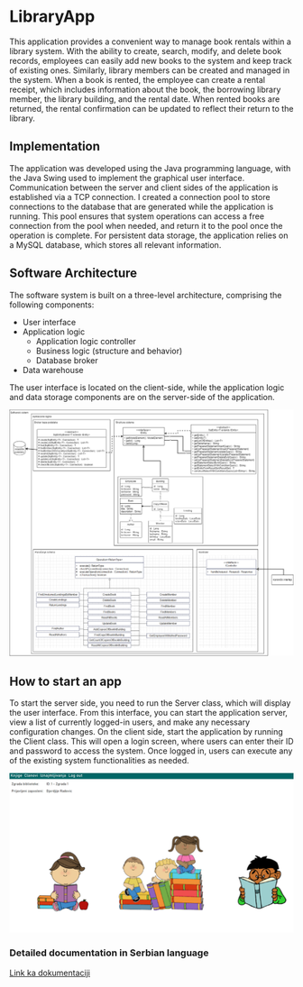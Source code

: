 # LibraryApp

This application provides a convenient way to manage book rentals within a library system. With the ability to create, search, modify, and delete book records, employees can easily add new books to the system and keep track of existing ones. Similarly, library members can be created and managed in the system. When a book is rented, the employee can create a rental receipt, which includes information about the book, the borrowing library member, the library building, and the rental date. When rented books are returned, the rental confirmation can be updated to reflect their return to the library.

## Implementation

The application was developed using the Java programming language, with the Java Swing used to implement the graphical user interface. Communication between the server and client sides of the application is established via a TCP connection. I created a connection pool to store connections to the database that are generated while the application is running. This pool ensures that system operations can access a free connection from the pool when needed, and return it to the pool once the operation is complete. For persistent data storage, the application relies on a MySQL database, which stores all relevant information.

## Software Architecture

The software system is built on a three-level architecture, comprising the following components:

- User interface
- Application logic
  - Application logic controller
  - Business logic (structure and behavior)
  - Database broker
- Data warehouse

The user interface is located on the client-side, while the application logic and data storage components are on the server-side of the application.

![Software architecture](https://github.com/djordjije11/LibraryApp/blob/main/images/Software%20architecture.png?raw=true "Software architecture")

## How to start an app

To start the server side, you need to run the Server class, which will display the user interface. From this interface, you can start the application server, view a list of currently logged-in users, and make any necessary configuration changes.
On the client side, start the application by running the Client class. This will open a login screen, where users can enter their ID and password to access the system. Once logged in, users can execute any of the existing system functionalities as needed.

![client-screen](https://github.com/djordjije11/LibraryApp/blob/main/images/client-screen.png?raw=true "client-screen")

### Detailed documentation in Serbian language
[Link ka dokumentaciji](https://github.com/djordjije11/LibraryApp/blob/main/dokumentacija/2019-0162-%D0%82%D0%BE%D1%80%D1%92%D0%B8%D1%98%D0%B5-%D0%A0%D0%B0%D0%B4%D0%BE%D0%B2%D0%B8%D1%9B.pdf)
